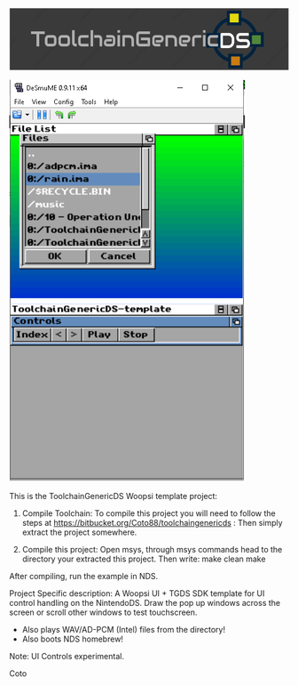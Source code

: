 ![ToolchainGenericDS](img/TGDS-Logo.png)

![ToolchainGenericDS](img/TGDS-WoopsiUI-example.png)

This is the ToolchainGenericDS Woopsi template project:

1.	Compile Toolchain:
To compile this project you will need to follow the steps at https://bitbucket.org/Coto88/toolchaingenericds :
Then simply extract the project somewhere.

2.	Compile this project: 
Open msys, through msys commands head to the directory your extracted this project.
Then write:
make clean <enter>
make <enter>

After compiling, run the example in NDS. 

Project Specific description:
A Woopsi UI + TGDS SDK template for UI control handling on the NintendoDS. 
Draw the pop up windows across the screen or scroll other windows to test touchscreen. 
- Also plays WAV/AD-PCM (Intel) files from the directory!
- Also boots NDS homebrew!

Note: UI Controls experimental.

Coto